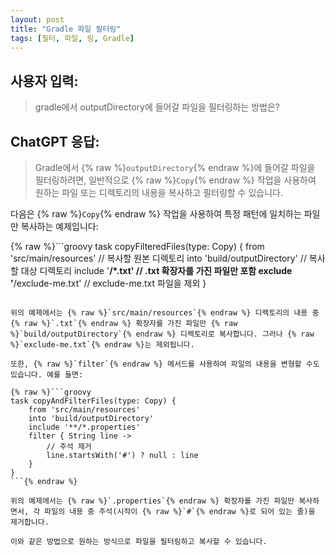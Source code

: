 ```yaml
---
layout: post
title: "Gradle 파일 필터링"
tags: [필터, 파일, 링, Gradle]
---
```


## 사용자 입력:
> gradle에서 outputDirectory에 들어갈 파일을 필터링하는 방법은?

## ChatGPT 응답:
> Gradle에서 {% raw %}`outputDirectory`{% endraw %}에 들어갈 파일을 필터링하려면, 일반적으로 {% raw %}`Copy`{% endraw %} 작업을 사용하여 원하는 파일 또는 디렉토리의 내용을 복사하고 필터링할 수 있습니다. 

다음은 {% raw %}`Copy`{% endraw %} 작업을 사용하여 특정 패턴에 일치하는 파일만 복사하는 예제입니다:

{% raw %}```groovy
task copyFilteredFiles(type: Copy) {
    from 'src/main/resources' // 복사할 원본 디렉토리
    into 'build/outputDirectory' // 복사할 대상 디렉토리
    include '**/*.txt' // .txt 확장자를 가진 파일만 포함
    exclude '**/exclude-me.txt' // exclude-me.txt 파일을 제외
}
```{% endraw %}

위의 예제에서는 {% raw %}`src/main/resources`{% endraw %} 디렉토리의 내용 중 {% raw %}`.txt`{% endraw %} 확장자를 가진 파일만 {% raw %}`build/outputDirectory`{% endraw %} 디렉토리로 복사합니다. 그러나 {% raw %}`exclude-me.txt`{% endraw %}는 제외됩니다.

또한, {% raw %}`filter`{% endraw %} 메서드를 사용하여 파일의 내용을 변형할 수도 있습니다. 예를 들면:

{% raw %}```groovy
task copyAndFilterFiles(type: Copy) {
    from 'src/main/resources'
    into 'build/outputDirectory'
    include '**/*.properties'
    filter { String line -> 
        // 주석 제거
        line.startsWith('#') ? null : line 
    }
}
```{% endraw %}

위의 예제에서는 {% raw %}`.properties`{% endraw %} 확장자를 가진 파일만 복사하면서, 각 파일의 내용 중 주석(시작이 {% raw %}`#`{% endraw %}로 되어 있는 줄)을 제거합니다.

이와 같은 방법으로 원하는 방식으로 파일을 필터링하고 복사할 수 있습니다.

